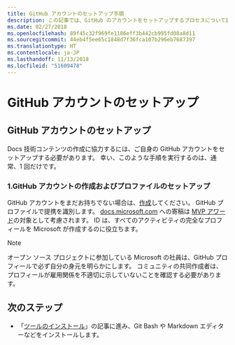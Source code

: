 ```yaml
---
title: GitHub アカウントのセットアップ手順
description: この記事では、GitHub のアカウントをセットアップするプロセスについて説明します。docs.microsoft.com コンテンツに投稿するには、このアカウントが必要です。
ms.date: 02/27/2018
ms.openlocfilehash: 89f45c32f969fe1186eff3b442cb995fd08a8d11
ms.sourcegitcommit: 44eb4f5ee65c1848d7f36fca107b296eb7687397
ms.translationtype: HT
ms.contentlocale: ja-JP
ms.lasthandoff: 11/13/2018
ms.locfileid: "51609478"
---
```

# <a name="github-account-setup"></a>GitHub アカウントのセットアップ

## <a name="set-up-your-github-account"></a>GitHub アカウントのセットアップ

Docs 技術コンテンツの作成に協力するには、ご自身の GitHub アカウントをセットアップする必要があります。 幸い、このような手順を実行するのは、通常、1 回だけです。

### <a name="1-create-a-github-account-and-set-up-your-profile"></a>1.GitHub アカウントの作成およびプロファイルのセットアップ

GitHub アカウントをまだお持ちでない場合は、[作成](https://github.com/join)してください。 GitHub プロファイルで提携を識別します。 [docs.microsoft.com](https://docs.microsoft.com) への寄稿は [MVP アワード](https://mvp.microsoft.com)の対象として考慮されます。 ID は、すべてのアクティビティの完全なプロフィールを Microsoft が作成するのに役立ちます。

>[!NOTE]
> オープン ソース プロジェクトに参加している Microsoft の社員は、GitHub プロフィールで必ず自分の身元を明らかにします。 コミュニティの共同作成者は、プロフィールが雇用関係を不適切に示していないことを確認する必要があります。

## <a name="next-step"></a>次のステップ

* 「[ツールのインストール](get-started-setup-tools.md)」の記事に進み、Git Bash や Markdown エディターなどをインストールします。
